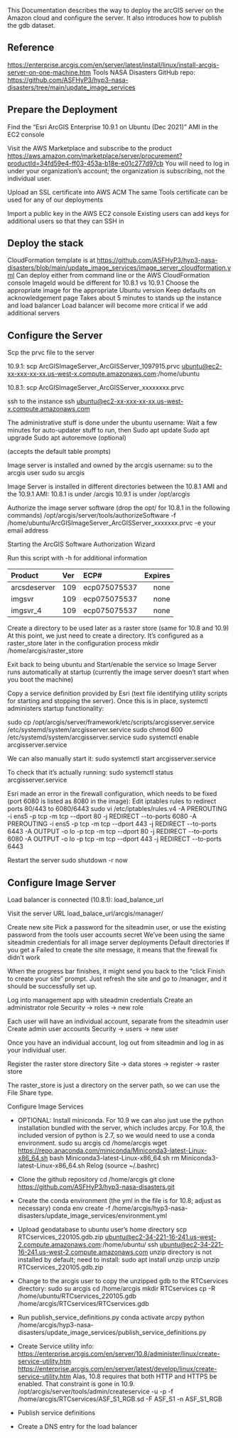 This Documentation describes the way to deploy the arcGIS server on the Amazon cloud and configure the server.
It also introduces how to publish the gdb dataset. 


## Reference 

https://enterprise.arcgis.com/en/server/latest/install/linux/install-arcgis-server-on-one-machine.htm
Tools NASA Disasters GitHub repo:
https://github.com/ASFHyP3/hyp3-nasa-disasters/tree/main/update_image_services

## Prepare the Deployment

Find the “Esri ArcGIS Enterprise 10.9.1 on Ubuntu (Dec 2021)” AMI in the EC2 console

Visit the AWS Marketplace and subscribe to the product
https://aws.amazon.com/marketplace/server/procurement?productId=34fd59e4-ff03-453a-b18e-e01c277d97cb
You will need to log in under your organization’s account; the organization is subscribing, not the individual user.

Upload an SSL certificate into AWS ACM
The same Tools certificate can be used for any of our deployments

Import a public key in the AWS EC2 console
Existing users can add keys for additional users so that they can SSH in

## Deploy the stack

CloudFormation template is at https://github.com/ASFHyP3/hyp3-nasa-disasters/blob/main/update_image_services/image_server_cloudformation.yml
Can deploy either from command line or the AWS CloudFormation console
ImageId would be different for 10.8.1 vs 10.9.1
Choose the appropriate image for the appropriate Ubuntu version
Keep defaults on acknowledgement page
Takes about 5 minutes to stands up the instance and load balancer
Load balancer will become more critical if we add additional servers


## Configure the Server

Scp the prvc file to the server

10.9.1:
scp ArcGISImageServer_ArcGISServer_1097915.prvc ubuntu@ec2-xx-xxx-xx-xx.us-west-x.compute.amazonaws.com:/home/ubuntu

10.8.1:
scp ArcGISImageServer_ArcGISServer_xxxxxxxx.prvc

ssh to the instance
ssh ubuntu@ec2-xx-xxx-xx-xx.us-west-x.compute.amazonaws.com

The administrative stuff is done under the ubuntu username:
Wait a few minutes for auto-updater stuff to run, then
Sudo apt update
Sudo apt upgrade
Sudo apt autoremove (optional)

(accepts the default table prompts)

Image server is installed and owned by the arcgis username:
su to the arcgis user
sudo su arcgis

Image Server is installed in different directories between the 10.8.1 AMI and the 10.9.1 AMI:
10.8.1 is under /arcgis
10.9.1 is under /opt/arcgis

Authorize the image server software (drop the opt/ for 10.8.1 in the following commands)
/opt/arcgis/server/tools/authorizeSoftware -f /home/ubuntu/ArcGISImageServer_ArcGISServer_xxxxxxx.prvc -e your email address

Starting the ArcGIS Software Authorization Wizard

Run this script with -h for additional information

|Product    |Ver            |ECP#          |Expires | 
|:----------|:--------------|:-------------|-------:|
|arcsdeserver|     109      |  ecp075075537|   none |   
|imgsvr      |     109      |  ecp075075537|   none |   
|imgsvr_4    |     109      |  ecp075075537|   none |   

Create a directory to be used later as a raster store (same for 10.8 and 10.9)
At this point, we just need to create a directory. It’s configured as a raster_store later in the configuration process
mkdir /home/arcgis/raster_store

Exit back to being ubuntu and Start/enable the service so Image Server runs automatically at startup (currently the image server doesn’t start when you boot the machine)

Copy a service definition provided by Esri (text file identifying utility scripts for starting and stopping the server). Once this is in place, systemctl administers startup functionality:

sudo cp /opt/arcgis/server/framework/etc/scripts/arcgisserver.service /etc/systemd/system/arcgisserver.service
sudo chmod 600 /etc/systemd/system/arcgisserver.service
sudo systemctl enable arcgisserver.service

We can also manually start it:
sudo systemctl start arcgisserver.service

To check that it’s actually running:
sudo systemctl status arcgisserver.service

Esri made an error in the firewall configuration, which needs to be fixed (port 6080 is listed as 8080 in the image):
Edit iptables rules to redirect ports 80/443 to 6080/6443
sudo vi /etc/iptables/rules.v4
-A PREROUTING -i ens5 -p tcp -m tcp --dport 80 -j REDIRECT --to-ports 6080
-A PREROUTING -i ens5 -p tcp -m tcp --dport 443 -j REDIRECT --to-ports 6443
-A OUTPUT -o lo -p tcp -m tcp --dport 80 -j REDIRECT --to-ports 6080
-A OUTPUT -o lo -p tcp -m tcp --dport 443 -j REDIRECT --to-ports 6443

Restart the server 
sudo shutdown -r now

## Configure Image Server

Load balancer is connected (10.8.1): load_balance_url

Visit the server URL
load_balace_url/arcgis/manager/

Create new site
Pick a password for the siteadmin user, or use the existing password from the tools user
accounts secret
We’ve been using the same siteadmin credentials for all image server deployments
Default directories
If you get a Failed to create the site message, it means that the firewall fix didn’t work

When the progress bar finishes, it might send you back to the “click Finish to create your site” prompt. Just refresh the site and go to /manager, and it should be successfully set up.

Log into management app with siteadmin credentials
Create an administrator role
Security -> roles -> new role


Each user will have an individual account, separate from the siteadmin user
Create admin user accounts
Security -> users -> new user

Once you have an individual account, log out from siteadmin and log in as your individual user.

Register the raster store directory
Site -> data stores -> register -> raster store

The raster_store is just a directory on the server path, so we can use the File Share type.

Configure Image Services

* OPTIONAL: Install miniconda.
For 10.9 we can also just use the python installation bundled with the server, which includes arcpy. For 10.8, the included version of python is 2.7, so we would need to use a conda environment.
sudo su arcgis
cd /home/arcgis
wget https://repo.anaconda.com/miniconda/Miniconda3-latest-Linux-x86_64.sh
bash Miniconda3-latest-Linux-x86_64.sh
rm Miniconda3-latest-Linux-x86_64.sh
Relog (source ~/.bashrc)

* Clone the github repository
cd /home/arcgis
git clone https://github.com/ASFHyP3/hyp3-nasa-disasters.git

* Create the conda environment (the yml in the file is for 10.8; adjust as necessary)
conda env create -f /home/arcgis/hyp3-nasa-disasters/update_image_services/environment.yml

* Upload geodatabase to ubuntu user’s home directory
scp RTCservices_220105.gdb.zip ubuntu@ec2-34-221-16-241.us-west-2.compute.amazonaws.com:/home/ubuntu/
ssh ubuntu@ec2-34-221-16-241.us-west-2.compute.amazonaws.com
unzip directory is not installed by default; need to install:
sudo apt install unzip
unzip unzip RTCservices_220105.gdb.zip

* Change to the arcgis user to copy the unzipped gdb to the RTCservices directory:
sudo su arcgis
cd /home/arcgis
mkdir RTCservices
cp -R /home/ubuntu/RTCservices_220105.gdb /home/arcgis/RTCservices/RTCservices.gdb

* Run publish_service_definitions.py
conda activate arcpy
python /home/arcgis/hyp3-nasa-disasters/update_image_services/publish_service_definitions.py

* Create Service utility info: 
https://enterprise.arcgis.com/en/server/10.8/administer/linux/create-service-utility.htm
https://enterprise.arcgis.com/en/server/latest/develop/linux/create-service-utility.htm
Alas, 10.8 requires that both HTTP and HTTPS be enabled. That constraint is gone in 10.9.
/opt/arcgis/server/tools/admin/createservice -u <username> -p <password> -f /home/arcgis/RTCservices/ASF_S1_RGB.sd -F ASF_S1 -n ASF_S1_RGB

* Publish service definitions

* Create a DNS entry for the load balancer

